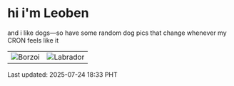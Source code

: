 # hi i'm Leoben

and i like dogs—so have some random dog pics that change whenever my CRON feels like it

|  |  |
|--------|----------|
| ![Borzoi](https://random-dog-vercel.vercel.app/api/random-borzoi?v=1753353185) | ![Labrador](https://random-dog-vercel.vercel.app/api/random-labrador?v=1753353185) |

Last updated: 2025-07-24 18:33 PHT
